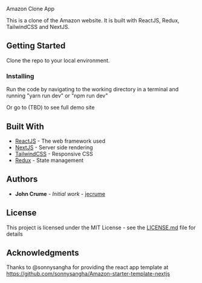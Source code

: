  Amazon Clone App

This is a clone of the Amazon website. It is built with ReactJS, Redux, TailwindCSS and NextJS.

## Getting Started

Clone the repo to your local environment. 

### Installing

Run the code by navigating to the working directory in a terminal and running "yarn run dev" or "npm run dev"

Or go to (TBD) to see full demo site


## Built With

* [ReactJS](https://reactjs.org/) - The web framework used
* [NextJS](https://nextjs.org/) - Server side rendering
* [TailwindCSS](https://tailwindcss.com/) - Responsive CSS
* [Redux](https://redux.js.org/) - State management


## Authors

* **John Crume** - *Initial work* - [jecrume](https://github.com/jecrume)



## License

This project is licensed under the MIT License - see the [LICENSE.md](LICENSE.md) file for details

## Acknowledgments

Thanks to @sonnysangha for providing the react app template at https://github.com/sonnysangha/Amazon-starter-template-nextjs

